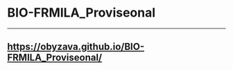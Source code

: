 # BIO-FRMILA_Proviseonal
________________________________________________
https://obyzava.github.io/BIO-FRMILA_Proviseonal/
------------------------------------------------
